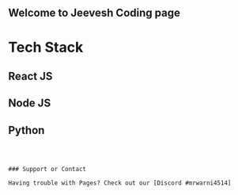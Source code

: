 ## Welcome to Jeevesh Coding page


# Tech Stack


## React JS
## Node JS 
## Python


```



### Support or Contact

Having trouble with Pages? Check out our [Discord #mrwarni4514]

